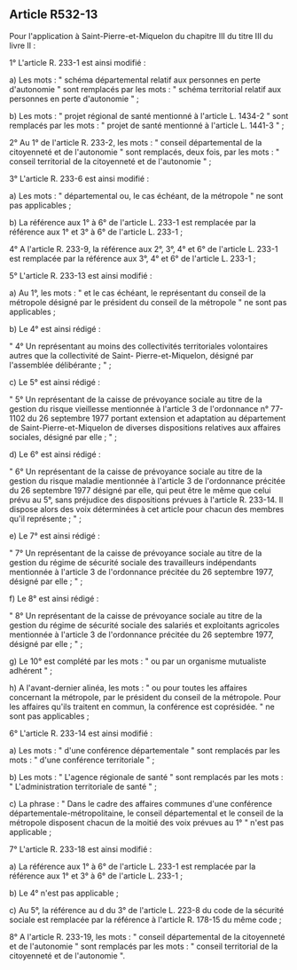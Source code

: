 ## Article R532-13

Pour l'application à Saint-Pierre-et-Miquelon du chapitre III du titre III du livre II :

1° L'article R. 233-1 est ainsi modifié :


a) Les mots : " schéma départemental relatif aux personnes en perte d'autonomie " sont remplacés par les
mots : " schéma territorial relatif aux personnes en perte d'autonomie " ;

b) Les mots : " projet régional de santé mentionné à l'article L. 1434-2 " sont remplacés par les mots : "
projet de santé mentionné à l'article L. 1441-3 " ;

2° Au 1° de l'article R. 233-2, les mots : " conseil départemental de la citoyenneté et de l'autonomie " sont
remplacés, deux fois, par les mots : " conseil territorial de la citoyenneté et de l'autonomie " ;

3° L'article R. 233-6 est ainsi modifié :

a) Les mots : " départemental ou, le cas échéant, de la métropole " ne sont pas applicables ;

b) La référence aux 1° à 6° de l'article L. 233-1 est remplacée par la référence aux 1° et 3° à 6° de l'article L.
233-1 ;

4° A l'article R. 233-9, la référence aux 2°, 3°, 4° et 6° de l'article L. 233-1 est remplacée par la référence aux
3°, 4° et 6° de l'article L. 233-1 ;

5° L'article R. 233-13 est ainsi modifié :

a) Au 1°, les mots : " et le cas échéant, le représentant du conseil de la métropole désigné par le président du
conseil de la métropole " ne sont pas applicables ;

b) Le 4° est ainsi rédigé :

" 4° Un représentant au moins des collectivités territoriales volontaires autres que la collectivité de Saint-
Pierre-et-Miquelon, désigné par l'assemblée délibérante ; " ;

c) Le 5° est ainsi rédigé :

" 5° Un représentant de la caisse de prévoyance sociale au titre de la gestion du risque vieillesse mentionnée
à l'article 3 de l'ordonnance n° 77-1102 du 26 septembre 1977 portant extension et adaptation au département
de Saint-Pierre-et-Miquelon de diverses dispositions relatives aux affaires sociales, désigné par elle ; " ;

d) Le 6° est ainsi rédigé :

" 6° Un représentant de la caisse de prévoyance sociale au titre de la gestion du risque maladie mentionnée
à l'article 3 de l'ordonnance précitée du 26 septembre 1977 désigné par elle, qui peut être le même que
celui prévu au 5°, sans préjudice des dispositions prévues à l'article R. 233-14. Il dispose alors des voix
déterminées à cet article pour chacun des membres qu'il représente ; " ;

e) Le 7° est ainsi rédigé :

" 7° Un représentant de la caisse de prévoyance sociale au titre de la gestion du régime de sécurité sociale
des travailleurs indépendants mentionnée à l'article 3 de l'ordonnance précitée du 26 septembre 1977,
désigné par elle ; " ;

f) Le 8° est ainsi rédigé :

" 8° Un représentant de la caisse de prévoyance sociale au titre de la gestion du régime de sécurité sociale
des salariés et exploitants agricoles mentionnée à l'article 3 de l'ordonnance précitée du 26 septembre 1977,
désigné par elle ; " ;

g) Le 10° est complété par les mots : " ou par un organisme mutualiste adhérent " ;


h) A l'avant-dernier alinéa, les mots : " ou pour toutes les affaires concernant la métropole, par le président
du conseil de la métropole. Pour les affaires qu'ils traitent en commun, la conférence est coprésidée. " ne sont
pas applicables ;

6° L'article R. 233-14 est ainsi modifié :

a) Les mots : " d'une conférence départementale " sont remplacés par les mots : " d'une conférence
territoriale " ;

b) Les mots : " L'agence régionale de santé " sont remplacés par les mots : " L'administration territoriale de
santé " ;

c) La phrase : " Dans le cadre des affaires communes d'une conférence départementale-métropolitaine, le
conseil départemental et le conseil de la métropole disposent chacun de la moitié des voix prévues au 1° "
n'est pas applicable ;

7° L'article R. 233-18 est ainsi modifié :

a) La référence aux 1° à 6° de l'article L. 233-1 est remplacée par la référence aux 1° et 3° à 6° de l'article L.
233-1 ;

b) Le 4° n'est pas applicable ;

c) Au 5°, la référence au d du 3° de l'article L. 223-8 du code de la sécurité sociale est remplacée par la
référence à l'article R. 178-15 du même code ;

8° A l'article R. 233-19, les mots : " conseil départemental de la citoyenneté et de l'autonomie " sont
remplacés par les mots : " conseil territorial de la citoyenneté et de l'autonomie ".


